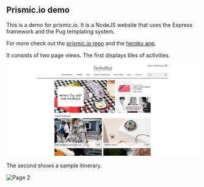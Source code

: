 ## Prismic.io demo

This is a demo for prismic.io. It is a NodeJS website that uses the Express framework and the Pug templating system.

For more check out the [prismic.io repo](https://laterooms-demo.prismic.io/documents/working/) and the [heroku app](https://stark-wave-83310.herokuapp.com/).



It consists of two page views. The first displays tiles of activities.
 
![Page 1](public/images/page1.png)

  
  
The second shows a sample itinerary.
 
![Page 2](public/images/page2.png)

